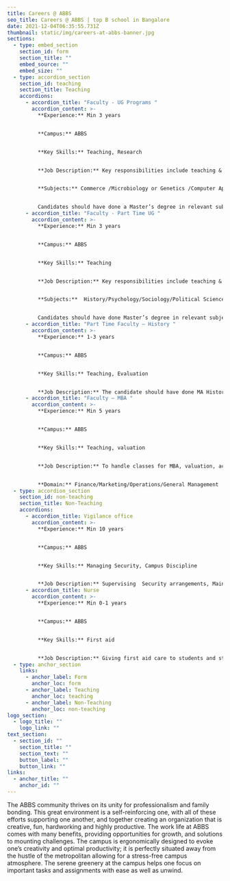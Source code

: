 ```yaml
---
title: Careers @ ABBS
seo_title: Careers @ ABBS | top B school in Bangalore
date: 2021-12-04T06:35:55.731Z
thumbnail: static/img/careers-at-abbs-banner.jpg
sections:
  - type: embed_section
    section_id: form
    section_title: ""
    embed_source: ""
    embed_size: ""
  - type: accordion_section
    section_id: teaching
    section_title: Teaching
    accordions:
      - accordion_title: "Faculty - UG Programs "
        accordion_content: >-
          **Experience:** Min 3 years 


          **Campus:** ABBS 


          **Key Skills:** Teaching, Research 


          **Job Description:** Key responsibilities include teaching & research,  involvement in department administration & community development activities. 


          **Subjects:** Commerce /Microbiology or Genetics /Computer Application/ Aviation Management. 


          Candidates should have done a Master’s degree in relevant subject with  Ph.D/NET/SLET  and a minimum of 3 years teaching experience in reputed institutions.  Must be active in research.
      - accordion_title: "Faculty - Part Time UG "
        accordion_content: >-
          **Experience:** Min 3 years 


          **Campus:** ABBS 


          **Key Skills:** Teaching 


          **Job Description:** Key responsibilities include teaching & related assignments 


          **Subjects:**  History/Psychology/Sociology/Political Science 


          Candidates should have done Master’s degree in relevant subject minimum of 3 years teaching experience in reputed institutions.
      - accordion_title: "Part Time Faculty – History "
        accordion_content: >-
          **Experience:** 1-3 years 


          **Campus:** ABBS 


          **Key Skills:** Teaching, Evaluation 


          **Job Description:** The candidate should have done MA History with experience in teaching UG students. The position is for offline teaching from the campus.
      - accordion_title: "Faculty – MBA "
        accordion_content: >-
          **Experience:** Min 5 years 


          **Campus:** ABBS 


          **Key Skills:** Teaching, valuation 


          **Job Description:** To handle classes for MBA, valuation, academic research, and related assignments.  Ideal candidate should be an MBA with Ph.D. (completed or in the final stages of Ph.D.)  Must be active in academic research. 


          **Domain:** Finance/Marketing/Operations/General Management
  - type: accordion_section
    section_id: non-teaching
    section_title: Non-Teaching
    accordions:
      - accordion_title: Vigilance office
        accordion_content: >-
          **Experience:** Min 10 years 


          **Campus:** ABBS 


          **Key Skills:** Managing Security, Campus Discipline 


          **Job Description:** Supervising  Security arrangements, Maintaining discipline in campus and hostels. Candidates should have minimum 10 years prior experience in the above areas. Must have good body build. Knowledge of local languages in addition to English/Hindi.  Ex-servicemen preferred. Maximum Age 50.
      - accordion_title: Nurse
        accordion_content: >-
          **Experience:** Min 0-1 years 


          **Campus:** ABBS 


          **Key Skills:** First aid 


          **Job Description:** Giving first aid care to students and staff as and when needed. Female candidate with GNM/B.Sc Nursing preferred. Free accommodation can be provided, if required.
  - type: anchor_section
    links:
      - anchor_label: Form
        anchor_loc: form
      - anchor_label: Teaching
        anchor_loc: teaching
      - anchor_label: Non-Teaching
        anchor_loc: non-teaching
logo_section:
  - logo_title: ""
    logo_link: ""
text_section:
  - section_id: ""
    section_title: ""
    section_text: ""
    button_label: ""
    button_link: ""
links:
  - anchor_title: ""
    anchor_id: ""
---
```

The ABBS community thrives on its unity for professionalism and family bonding. This great environment is a self-reinforcing one, with all of these efforts supporting one another, and together creating an organization that is creative, fun, hardworking and highly productive. The work life at ABBS comes with many benefits, providing opportunities for growth, and solutions to mounting challenges. The campus is ergonomically designed to evoke one’s creativity and optimal productivity; it is perfectly situated away from the hustle of the metropolitan allowing for a stress-free campus atmosphere. The serene greenery at the campus helps one focus on important tasks and assignments with ease as well as unwind.